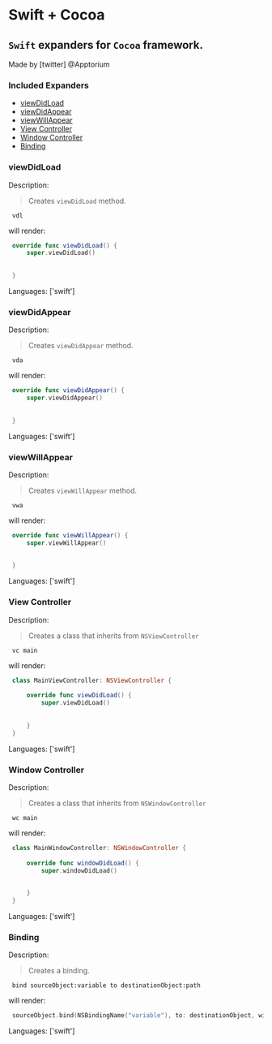 # Swift + Cocoa

## `Swift` expanders for `Cocoa` framework.

Made by [twitter] @Apptorium

### Included Expanders

- [viewDidLoad](#viewdidload)
- [viewDidAppear](#viewdidappear)
- [viewWillAppear](#viewwillappear)
- [View Controller](#view-controller)
- [Window Controller](#window-controller)
- [Binding](#binding)

### viewDidLoad

Description:

> Creates `viewDidLoad` method.

` vdl`

will render:


```swift
 override func viewDidLoad() {
     super.viewDidLoad()
     
     
 }
```

Languages: ['swift']



### viewDidAppear

Description:

> Creates `viewDidAppear` method.

` vda`

will render:


```swift
 override func viewDidAppear() {
     super.viewDidAppear()
     
     
 }
```

Languages: ['swift']



### viewWillAppear

Description:

> Creates `viewWillAppear` method.

` vwa`

will render:


```swift
 override func viewWillAppear() {
     super.viewWillAppear()
     
     
 }
```

Languages: ['swift']



### View Controller

Description:

> Creates a class that inherits from `NSViewController`

` vc main`

will render:


```swift
 class MainViewController: NSViewController {
 
     override func viewDidLoad() {
         super.viewDidLoad()
         
         
     }
 }
```

Languages: ['swift']



### Window Controller

Description:

> Creates a class that inherits from `NSWindowController`

` wc main`

will render:


```swift
 class MainWindowController: NSWindowController {
 
     override func windowDidLoad() {
         super.windowDidLoad()
         
         
     }
 }
```

Languages: ['swift']



### Binding

Description:

> Creates a binding.

` bind sourceObject:variable to destinationObject:path`

will render:


```swift
 sourceObject.bind(NSBindingName("variable"), to: destinationObject, withKeyPath: "path", options: nil)
```

Languages: ['swift']



